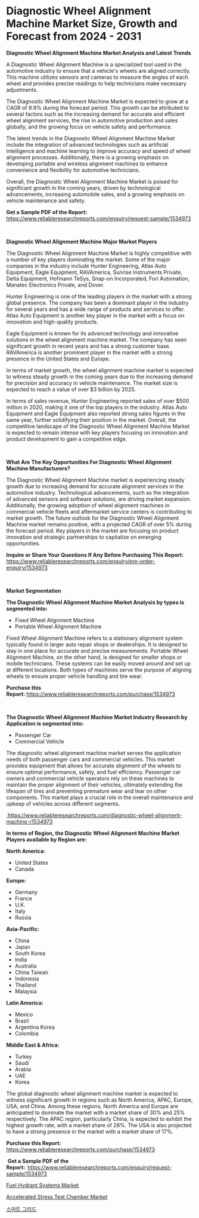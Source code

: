 <p><h1>Diagnostic Wheel Alignment Machine Market Size, Growth and Forecast from 2024 - 2031</h1></p><p><strong>Diagnostic Wheel Alignment Machine Market Analysis and Latest Trends</strong></p>
<p><p>A Diagnostic Wheel Alignment Machine is a specialized tool used in the automotive industry to ensure that a vehicle's wheels are aligned correctly. This machine utilizes sensors and cameras to measure the angles of each wheel and provides precise readings to help technicians make necessary adjustments.</p><p>The Diagnostic Wheel Alignment Machine Market is expected to grow at a CAGR of 9.9% during the forecast period. This growth can be attributed to several factors such as the increasing demand for accurate and efficient wheel alignment services, the rise in automotive production and sales globally, and the growing focus on vehicle safety and performance.</p><p>The latest trends in the Diagnostic Wheel Alignment Machine Market include the integration of advanced technologies such as artificial intelligence and machine learning to improve accuracy and speed of wheel alignment processes. Additionally, there is a growing emphasis on developing portable and wireless alignment machines to enhance convenience and flexibility for automotive technicians.</p><p>Overall, the Diagnostic Wheel Alignment Machine Market is poised for significant growth in the coming years, driven by technological advancements, increasing automobile sales, and a growing emphasis on vehicle maintenance and safety.</p></p>
<p><strong>Get a Sample PDF of the Report:&nbsp;</strong> <a href="https://www.reliableresearchreports.com/enquiry/request-sample/1534973">https://www.reliableresearchreports.com/enquiry/request-sample/1534973</a></p>
<p>&nbsp;</p>
<p><strong>Diagnostic Wheel Alignment Machine Major Market Players</strong></p>
<p><p>The Diagnostic Wheel Alignment Machine Market is highly competitive with a number of key players dominating the market. Some of the major companies in the industry include Hunter Engineering, Atlas Auto Equipment, Eagle Equipment, RAVAmerica, Sunrise Instruments Private, Delta Equipment, Hofmann TeSys, Snap-on Incorporated, Fori Automation, Manatec Electronics Private, and Dover.</p><p>Hunter Engineering is one of the leading players in the market with a strong global presence. The company has been a dominant player in the industry for several years and has a wide range of products and services to offer. Atlas Auto Equipment is another key player in the market with a focus on innovation and high-quality products.</p><p>Eagle Equipment is known for its advanced technology and innovative solutions in the wheel alignment machine market. The company has seen significant growth in recent years and has a strong customer base. RAVAmerica is another prominent player in the market with a strong presence in the United States and Europe.</p><p>In terms of market growth, the wheel alignment machine market is expected to witness steady growth in the coming years due to the increasing demand for precision and accuracy in vehicle maintenance. The market size is expected to reach a value of over $3 billion by 2025.</p><p>In terms of sales revenue, Hunter Engineering reported sales of over $500 million in 2020, making it one of the top players in the industry. Atlas Auto Equipment and Eagle Equipment also reported strong sales figures in the same year, further solidifying their position in the market. Overall, the competitive landscape of the Diagnostic Wheel Alignment Machine Market is expected to remain intense with key players focusing on innovation and product development to gain a competitive edge.</p></p>
<p>&nbsp;</p>
<p><strong>What Are The Key Opportunities For Diagnostic Wheel Alignment Machine Manufacturers?</strong></p>
<p><p>The Diagnostic Wheel Alignment Machine market is experiencing steady growth due to increasing demand for accurate alignment services in the automotive industry. Technological advancements, such as the integration of advanced sensors and software solutions, are driving market expansion. Additionally, the growing adoption of wheel alignment machines in commercial vehicle fleets and aftermarket service centers is contributing to market growth. The future outlook for the Diagnostic Wheel Alignment Machine market remains positive, with a projected CAGR of over 5% during the forecast period. Key players in the market are focusing on product innovation and strategic partnerships to capitalize on emerging opportunities.</p></p>
<p><strong>Inquire or Share Your Questions If Any Before Purchasing This Report:</strong> <a href="https://www.reliableresearchreports.com/enquiry/pre-order-enquiry/1534973">https://www.reliableresearchreports.com/enquiry/pre-order-enquiry/1534973</a></p>
<p>&nbsp;</p>
<p><strong>Market Segmentation</strong></p>
<p><strong>The Diagnostic Wheel Alignment Machine Market Analysis by types is segmented into:</strong></p>
<p><ul><li>Fixed Wheel Alignment Machine</li><li>Portable Wheel Alignment Machine</li></ul></p>
<p><p>Fixed Wheel Alignment Machine refers to a stationary alignment system typically found in larger auto repair shops or dealerships. It is designed to stay in one place for accurate and precise measurements. Portable Wheel Alignment Machine, on the other hand, is designed for smaller shops or mobile technicians. These systems can be easily moved around and set up at different locations. Both types of machines serve the purpose of aligning wheels to ensure proper vehicle handling and tire wear.</p></p>
<p><strong>Purchase this Report:&nbsp;</strong><a href="https://www.reliableresearchreports.com/purchase/1534973">https://www.reliableresearchreports.com/purchase/1534973</a></p>
<p>&nbsp;</p>
<p><strong>The Diagnostic Wheel Alignment Machine Market Industry Research by Application is segmented into:</strong></p>
<p><ul><li>Passenger Car</li><li>Commercial Vehicle</li></ul></p>
<p><p>The diagnostic wheel alignment machine market serves the application needs of both passenger cars and commercial vehicles. This market provides equipment that allows for accurate alignment of the wheels to ensure optimal performance, safety, and fuel efficiency. Passenger car owners and commercial vehicle operators rely on these machines to maintain the proper alignment of their vehicles, ultimately extending the lifespan of tires and preventing premature wear and tear on other components. This market plays a crucial role in the overall maintenance and upkeep of vehicles across different segments.</p></p>
<p><a href="https://www.reliableresearchreports.com/diagnostic-wheel-alignment-machine-r1534973">&nbsp;https://www.reliableresearchreports.com/diagnostic-wheel-alignment-machine-r1534973</a></p>
<p><strong>In terms of Region, the Diagnostic Wheel Alignment Machine Market Players available by Region are:</strong></p>
<p>
    <p> <strong> North America: </strong>
        <ul>
            <li>United States</li>
            <li>Canada</li>
        </ul>
        </p> 
    <p> <strong> Europe: </strong>
        <ul>
            <li>Germany</li>
            <li>France</li>
            <li>U.K.</li>
            <li>Italy</li>
            <li>Russia</li>
        </ul>
        </p> 
    <p> <strong> Asia-Pacific: </strong>
        <ul>
            <li>China</li>
            <li>Japan</li>
            <li>South Korea</li>
            <li>India</li>
            <li>Australia</li>
            <li>China Taiwan</li>
            <li>Indonesia</li>
            <li>Thailand</li>
            <li>Malaysia</li>
        </ul>
        </p> 
    <p> <strong> Latin America: </strong>
        <ul>
            <li>Mexico</li>
            <li>Brazil</li>
            <li>Argentina Korea</li>
            <li>Colombia</li>
        </ul>
        </p> 
    <p> <strong> Middle East & Africa: </strong>
        <ul>
            <li>Turkey</li>
            <li>Saudi</li>
            <li>Arabia</li>
            <li>UAE</li>
            <li>Korea</li>
        </ul>
    </p>
    </p>
<p><p>The global diagnostic wheel alignment machine market is expected to witness significant growth in regions such as North America, APAC, Europe, USA, and China. Among these regions, North America and Europe are anticipated to dominate the market with a market share of 30% and 25% respectively. The APAC region, particularly China, is expected to exhibit the highest growth rate, with a market share of 28%. The USA is also projected to have a strong presence in the market with a market share of 17%.</p></p>
<p><strong>Purchase this Report: </strong><a href="https://www.reliableresearchreports.com/purchase/1534973">https://www.reliableresearchreports.com/purchase/1534973</a></p>
<p>&nbsp;<strong>Get a Sample PDF of the Report:&nbsp;&nbsp;</strong><a href="https://www.reliableresearchreports.com/enquiry/request-sample/1534973">https://www.reliableresearchreports.com/enquiry/request-sample/1534973</a></p>
<p><strong></strong></p>
<p><p><a href="https://github.com/lylyparadise/Market-Research-Report-List-3/blob/main/fuel-hydrant-systems-market.md">Fuel Hydrant Systems Market</a></p><p><a href="https://github.com/GroverBarry/Market-Research-Report-List-5/blob/main/accelerated-stress-test-chamber-market.md">Accelerated Stress Test Chamber Market</a></p><p><a href="https://github.com/Skyleitney456456/Market-Research-Report-List-1/blob/main/823781237089.md">스마트 그리드</a></p></p>
